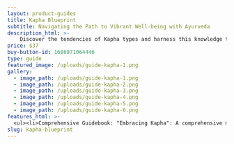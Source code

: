 ```yaml
---
layout: product-guides
title: Kapha Blueprint
subtitle: Navigating the Path to Vibrant Well-being with Ayurveda
description_html: >-
    Discover the tendencies of Kapha types and harness this knowledge to make informed choices for vibrant, balanced living. Dive into Ayurvedic wisdom, offering personalized strategies, practical rituals, and nourishing lifestyle recommendations. Empower yourself to cultivate vitality, harmonize energy, and thrive with the guidance of this holistic blueprint.
price: $37
buy-button-id: 1686971064446
type: guide
featured_image: /uploads/guide-kapha-1.png
gallery:
  - image_path: /uploads/guide-kapha-1.png
  - image_path: /uploads/guide-kapha-2.png
  - image_path: /uploads/guide-kapha-3.png
  - image_path: /uploads/guide-kapha-4.png
  - image_path: /uploads/guide-kapha-5.png
  - image_path: /uploads/guide-kapha-6.png
features_html: >-
  <ul><li>Comprehensive Guidebook: "Embracing Kapha": A comprehensive manual for understanding and balancing kapha dosha.</li><li>In-depth exploration of kapha energy and its impact on overall well-being.</li><li>Personalized strategies and practices for balancing kapha dosha.</li><li>Invigorating Self-Care Rituals: Nurturing practices to cultivate energy and vibrancy.</li><li>Energizing Dietary Recommendations: Foods and habits for promoting kapha balance and vitality.</li><li>Step-by-Step Instructions: Guided techniques for rejuvenation and movement.</li><li>Unleashing Your Inner Motivation: Insights into harnessing motivation in alignment with kapha.</li><li>Practical Tools and Resources: Accessible support for optimizing your kapha journey.</li></ul>
slug: kapha-blueprint
---
```

